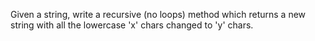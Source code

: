 Given a string, write a recursive (no loops) method which returns a new string
with all the lowercase 'x' chars changed to 'y' chars.
